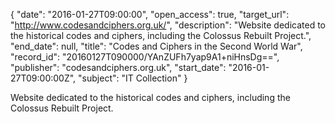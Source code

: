 {
  "date": "2016-01-27T09:00:00", 
  "open_access": true, 
  "target_url": "http://www.codesandciphers.org.uk/", 
  "description": "Website dedicated to the historical codes and ciphers, including the Colossus Rebuilt Project.", 
  "end_date": null, 
  "title": "Codes and Ciphers in the Second World War", 
  "record_id": "20160127T090000/YAnZUFh7yap9A1+niHnsDg==", 
  "publisher": "codesandciphers.org.uk", 
  "start_date": "2016-01-27T09:00:00Z", 
  "subject": "IT Collection"
}

Website dedicated to the historical codes and ciphers, including the Colossus Rebuilt Project.